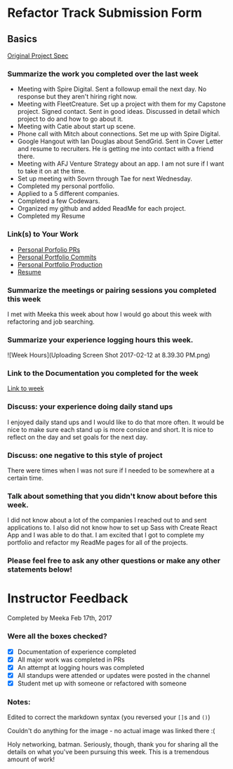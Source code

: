 # Refactor Track Submission Form

## Basics

[Original Project Spec](http://frontend.turing.io/projects/refacktor-track.html)

### Summarize the work you completed over the last week
* Meeting with Spire Digital. Sent a followup email the next day. No response but they aren't hiring right now.
* Meeting with FleetCreature. Set up a project with them for my Capstone project. Signed contact. Sent in good ideas. Discussed in detail which project to do and how to go about it. 
* Meeting with Catie about start up scene.
* Phone call with Mitch about connections. Set me up with Spire Digital.
* Google Hangout with Ian Douglas about SendGrid. Sent in Cover Letter and resume to recruiters. He is getting me into contact with a friend there.
* Meeting with AFJ Venture Strategy about an app. I am not sure if I want to take it on at the time. 
* Set up meeting with Sovrn through Tae for next Wednesday.
* Completed my personal portfolio. 
* Applied to a 5 different companies. 
* Completed a few Codewars.
* Organized my github and added ReadMe for each project.
* Completed my Resume

### Link(s) to Your Work
 - [Personal Porfolio PRs](https://github.com/hilarylewis92/my-porfolio/pulls?q=is%3Apr+is%3Aclosed)
 - [Personal Portfolio Commits](https://github.com/hilarylewis92/my-porfolio/commits/master)
 - [Personal Portfolio Production](http://portfolio.hilarylewis.co/)
 - [Resume](https://github.com/hilarylewis92/my-resume)
 
### Summarize the meetings or pairing sessions you completed this week
I met with Meeka this week about how I would go about this week with refactoring and job searching. 

### Summarize your experience logging hours this week. 
![Week Hours](Uploading Screen Shot 2017-02-12 at 8.39.30 PM.png)


### Link to the Documentation you completed for the week
[Link to week](https://gist.github.com/hilarylewis92/72b041bbe0386ef94626187eae810a0c)

### Discuss: your experience doing daily stand ups
I enjoyed daily stand ups and I would like to do that more often. It would be nice to make sure each stand up is more consice and short. It is nice to reflect on the day and set goals for the next day. 

### Discuss: one negative to this style of project
There were times when I was not sure if I needed to be somewhere at a certain time.

### Talk about something that you didn't know about before this week.
I did not know about a lot of the companies I reached out to and sent applications to. I also did not know how to set up Sass with Create React App and I was able to do that. I am excited that I got to complete my portfolio and refactor my ReadMe pages for all of the projects. 

### Please feel free to ask any other questions or make any other statements below!

# Instructor Feedback

Completed by Meeka Feb 17th, 2017

### Were all the boxes checked?

- [x] Documentation of experience completed
- [x] All major work was completed in PRs
- [x] An attempt at logging hours was completed
- [x] All standups were attended or updates were posted in the channel
- [x] Student met up with someone or refactored with someone

### Notes:

Edited to correct the markdown syntax (you reversed your `[]`s and `()`)

Couldn't do anything for the image - no actual image was linked there :(

Holy networking, batman. Seriously, though, thank you for sharing all the details on what you've been pursuing this week. This is a tremendous amount of work!
